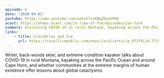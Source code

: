 ```yaml
---
episode: 6
date: "2020-04-01"
youtube: https://www.youtube.com/watch?v=KNqZDaaSP60
acast: https://shows.acast.com/in-lieu-of-fun/episodes/jon-turk
summary: Discussing COVID-19 in rural Montana, kayaking across the Pacific, and more
links:
    - title: Crocodiles and Ice
      url: https://ravallirepublic.com/news/local/article_872f8c24-77c5-11e6-8b40-f3384dc7726b.html
---
```

Writer, back-woods skier, and extreme-condition kayaker talks about COVID-19 in rural Montana, kayaking across the Pacific Ocean and around Cape Horn, and whether communities at the extreme margins of human existence offer lessons about global cataclysms.
